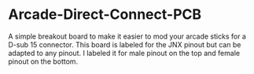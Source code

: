 # Arcade-Direct-Connect-PCB
A simple breakout board to make it easier to mod your arcade sticks for a D-sub 15 connector. 
This board is labeled for the JNX pinout but can be adapted to any pinout. 
I labeled it for male pinout on the top and female pinout on the bottom. 
